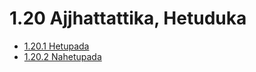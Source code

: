 # 1.20 Ajjhattattika, Hetuduka

* [1.20.1 Hetupada](1.20/1.20.1.md)
* [1.20.2 Nahetupada](1.20/1.20.2.md)
